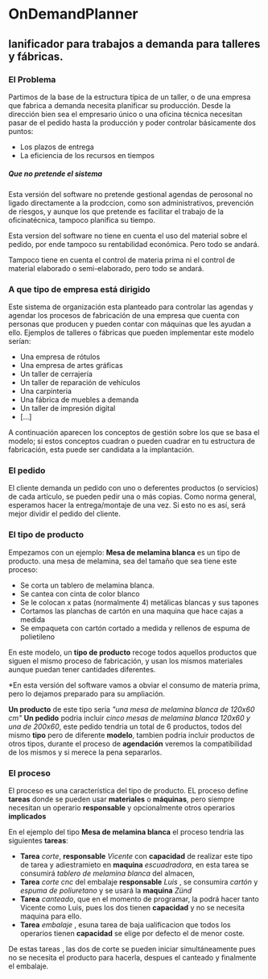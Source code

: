 # OnDemandPlanner 
## lanificador para trabajos a demanda para talleres y fábricas.

### El Problema

Partimos de la base de la estructura típica de un taller, o de una empresa que fabrica a demanda necesita planificar su producción. Desde la dirección bien sea el empresario único o una oficina técnica necesitan pasar de el pedido hasta la producción y poder controlar básicamente dos puntos:
* Los plazos de entrega
* La eficiencia de los recursos en tiempos

##### Que no pretende el sistema

Esta versión del software no pretende gestional agendas de perosonal no ligado directamente a la prodccion, como son administrativos, prevención de riesgos, y aunque los que pretende es facilitar el trabajo de la oficinatécnica, tampoco planifica su tiempo.

Esta version del software no tiene en cuenta el uso del material sobre el pedido, por ende tampoco su rentabilidad económica. Pero todo se andará.

Tampoco tiene en cuenta el control de materia prima ni el control de material elaborado o semi-elaborado, pero todo se andará.

### A que tipo de empresa está dirigido
Este sistema de organización esta planteado para controlar las agendas y agendar los procesos de fabricación de una empresa que cuenta con personas que producen y pueden contar con máquinas que les ayudan a ello. 
Ejemplos de talleres o fábricas que pueden implementar este modelo serían: 

- Una empresa de rótulos
- Una empresa de artes gráficas
- Un taller de cerrajería
- Un taller de reparación de vehículos
- Una carpinteria
- Una fábrica de muebles a demanda
- Un taller de impresión digital
- [...]

A continuación aparecen los conceptos de gestión sobre los que se basa el modelo; si estos conceptos cuadran o pueden cuadrar en tu estructura de fabricación, esta puede ser candidata a la implantación.

### El pedido
El cliente demanda un pedido con uno o deferentes productos (o servicios) de cada artículo, se pueden pedir una o más copias.
Como norma general, esperamos hacer la entrega/montaje de una vez. Si esto no es así, será mejor dividir el pedido del cliente.

### El tipo de producto
Empezamos con un ejemplo:
**Mesa de melamina blanca** es un tipo de producto.
una mesa de melamina, sea del tamaño que sea tiene este proceso: 
- Se corta un tablero de melamina blanca.
- Se cantea con cinta de color blanco 
- Se le colocan x patas (normalmente 4) metálicas blancas y sus tapones
- Cortamos las planchas de cartón en una maquina que hace cajas a medida
- Se empaqueta con cartón cortado a medida y  rellenos de espuma de polietileno

En este modelo, un **tipo de producto** recoge todos aquellos productos que siguen el mismo proceso de fabricación, y usan los mismos materiales aunque puedan tener cantidades diferentes.

*En esta versión del software vamos a obviar el consumo de materia prima, pero lo dejamos preparado para su ampliación.

**Un producto** de este tipo seria *"una mesa de melamina blanca de 120x60 cm"*
**Un pedido** podria incluir *cinco mesas de melamina blanca 120x60 y una de 200x60*, este pedido tendria un total de 6 productos, todos del mismo **tipo** pero de diferente **modelo**, tambien podria incluir productos de otros tipos, durante el proceso de **agendación** veremos la compatibilidad de los mismos y si merece la pena separarlos.

### El proceso
El proceso es una característica del tipo de producto. EL proceso define **tareas** donde se pueden usar **materiales** o **máquinas**, pero siempre necesitan un operario **responsable** y opcionalmente otros operarios **implicados**


En el ejemplo del tipo **Mesa de melamina blanca** el proceso tendria las siguientes **tareas**:
- **Tarea** *corte*,  **responsable** *Vicente* con **capacidad** de realizar este tipo de tarea y adiestramieto en **maquina** *escuadradora*, en esta tarea se consumirá *tablero de melamina blanca* del almacen,
- **Tarea** *corte cnc* del embalaje **responsable** *Luis* , se consumira *cartón* y *espuma de poliuretano* y se usará la **maquina** *Zünd*
- **Tarea** *canteado*, que en el momento de programar, la podrá hacer tanto Vicente como Luis, pues los dos tienen **capacidad** y no se necesita maquina para ello.
- **Tarea** *embalaje* , esuna tarea de baja ualificacion que todos los operarios tienen **capacidad** se elige por defecto el de menor coste.

De estas tareas , las dos de corte se pueden iniciar simultáneamente pues no se necesita el producto para hacerla, despues el canteado y finalmente el embalaje.


















